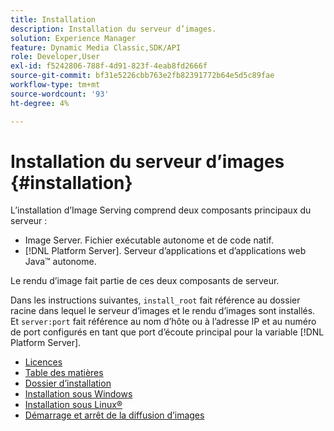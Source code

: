 ```yaml
---
title: Installation
description: Installation du serveur d’images.
solution: Experience Manager
feature: Dynamic Media Classic,SDK/API
role: Developer,User
exl-id: f5242806-788f-4d91-823f-4eab8fd2666f
source-git-commit: bf31e5226cbb763e2fb82391772b64e5d5c89fae
workflow-type: tm+mt
source-wordcount: '93'
ht-degree: 4%

---
```


# Installation du serveur d’images {#installation}

L’installation d’Image Serving comprend deux composants principaux du serveur :

* Image Server. Fichier exécutable autonome et de code natif.
* [!DNL Platform Server]. Serveur d’applications et d’applications web Java™ autonome.

Le rendu d’image fait partie de ces deux composants de serveur.

Dans les instructions suivantes, `install_root` fait référence au dossier racine dans lequel le serveur d’images et le rendu d’images sont installés. Et `server:port` fait référence au nom d’hôte ou à l’adresse IP et au numéro de port configurés en tant que port d’écoute principal pour la variable [!DNL Platform Server].

* [Licences](c-licensing.md)
* [Table des matières](c-contents.md)
* [Dossier d’installation](c-install-folder.md)
* [Installation sous Windows](t-installing-on-windows/t-installing-on-windows.md)
* [Installation sous Linux®](c-installing-linux/c-installing-linux.md)
* [Démarrage et arrêt de la diffusion d’images](t-starting-and-stopping/t-starting-and-stopping.md)
